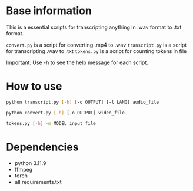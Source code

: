 # Base information
This is a essential scripts for transcripting anything in .wav format to .txt format.

`convert.py` is a script for converting .mp4 to .wav
`transcript.py` is a script for transcripting .wav to .txt
`tokens.py` is a script for counting tokens in file

Important: Use -h to see the help message for each script.
# How to use
```bash
python transcript.py [-h] [-o OUTPUT] [-l LANG] audio_file
```
```bash
python convert.py [-h] [-o OUTPUT] video_file
```
```bash
tokens.py [-h] -m MODEL input_file
```
# Dependencies
- python 3.11.9
- ffmpeg
- torch
- all requirements.txt